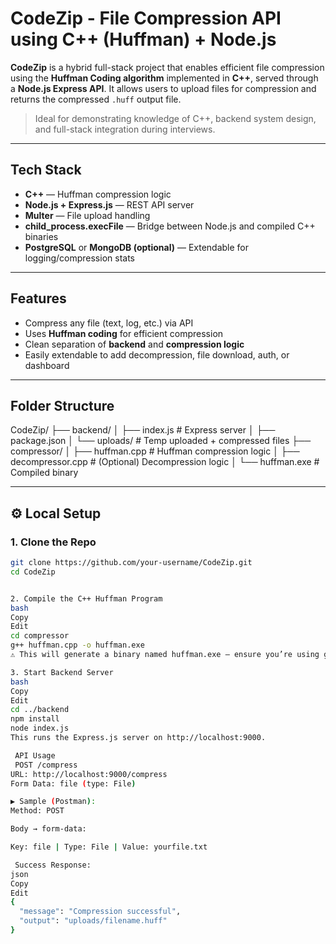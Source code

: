 #  CodeZip - File Compression API using C++ (Huffman) + Node.js

**CodeZip** is a hybrid full-stack project that enables efficient file compression using the **Huffman Coding algorithm** implemented in **C++**, served through a **Node.js Express API**. It allows users to upload files for compression and returns the compressed `.huff` output file.

>  Ideal for demonstrating knowledge of C++, backend system design, and full-stack integration during interviews.

---

##  Tech Stack

-  **C++** — Huffman compression logic
-  **Node.js + Express.js** — REST API server
-  **Multer** — File upload handling
-  **child_process.execFile** — Bridge between Node.js and compiled C++ binaries
-  **PostgreSQL** or **MongoDB (optional)** — Extendable for logging/compression stats

---

##  Features

- Compress any file (text, log, etc.) via API
- Uses **Huffman coding** for efficient compression
- Clean separation of **backend** and **compression logic**
- Easily extendable to add decompression, file download, auth, or dashboard

---

##  Folder Structure
CodeZip/
├── backend/
│ ├── index.js # Express server
│ ├── package.json
│ └── uploads/ # Temp uploaded + compressed files
├── compressor/
│ ├── huffman.cpp # Huffman compression logic
│ ├── decompressor.cpp # (Optional) Decompression logic
│ └── huffman.exe # Compiled binary


---

## ⚙️ Local Setup

### 1. Clone the Repo

```bash
git clone https://github.com/your-username/CodeZip.git
cd CodeZip


2. Compile the C++ Huffman Program
bash
Copy
Edit
cd compressor
g++ huffman.cpp -o huffman.exe
⚠ This will generate a binary named huffman.exe — ensure you’re using g++ or MinGW on Windows.

3. Start Backend Server
bash
Copy
Edit
cd ../backend
npm install
node index.js
This runs the Express.js server on http://localhost:9000.

 API Usage
 POST /compress
URL: http://localhost:9000/compress
Form Data: file (type: File)

▶ Sample (Postman):
Method: POST

Body → form-data:

Key: file | Type: File | Value: yourfile.txt

 Success Response:
json
Copy
Edit
{
  "message": "Compression successful",
  "output": "uploads/filename.huff"
}
